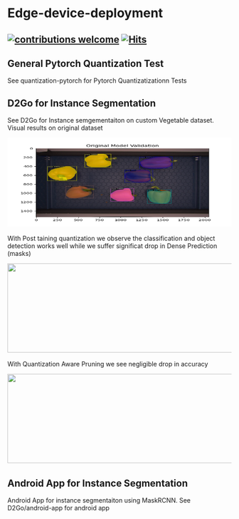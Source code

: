 # Edge-device-deployment
## [![contributions welcome](https://img.shields.io/badge/contributions-welcome-brightgreen.svg?style=flat)](https://github.com/Asad-Ismail/Edge-device-deployment/issues) [![Hits](https://hits.seeyoufarm.com/api/count/incr/badge.svg?url=https%3A%2F%2Fgithub.com%2FAsad-Ismail%2FEdge-device-deployment&count_bg=%2379C83D&title_bg=%23555555&icon=&icon_color=%23E7E7E7&title=hits&edge_flat=false)](https://hits.seeyoufarm.com)

## General Pytorch Quantization Test
See quantization-pytorch for Pytorch Quantizatizationn Tests

## D2Go for Instance Segmentation
See D2Go for Instance semgementaiton on custom Vegetable dataset. 
Visual results on original dataset

<p align="center">
    <img src="images/org_model.png" alt="animated" width=650 height=200 />
  </p>
  
With Post taining quantization we observe the classification and object detection works well while we suffer significat drop in Dense Prediction (masks)

<p align="center">
    <img src="images/post_quantization.png alt="animated" width=650 height=200 />
  </p>

With Quantization Aware Pruning we see negligible drop in accuracy
                                                         
<p align="center">
    <img src="images/QAT_model.png alt="animated" width=650 height=200 />
  </p>



## Android App for Instance Segmentation
Android App for instance segmentaiton using MaskRCNN. See D2Go/android-app for android app

